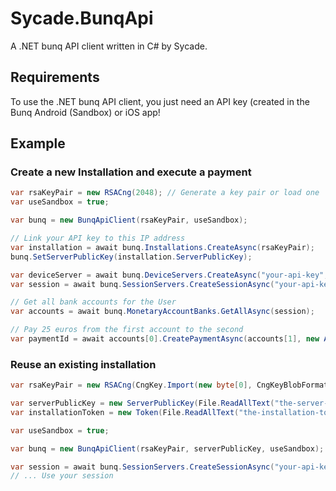 # Sycade.BunqApi
A .NET bunq API client written in C# by Sycade.

## Requirements
To use the .NET bunq API client, you just need an API key (created in the Bunq Android (Sandbox) or iOS app!

## Example
### Create a new Installation and execute a payment

```csharp
var rsaKeyPair = new RSACng(2048); // Generate a key pair or load one
var useSandbox = true;

var bunq = new BunqApiClient(rsaKeyPair, useSandbox);

// Link your API key to this IP address
var installation = await bunq.Installations.CreateAsync(rsaKeyPair);
bunq.SetServerPublicKey(installation.ServerPublicKey);

var deviceServer = await bunq.DeviceServers.CreateAsync("your-api-key", "My First DeviceServer", installation.Token);
var session = await bunq.SessionServers.CreateSessionAsync("your-api-key", installation.Token);

// Get all bank accounts for the User
var accounts = await bunq.MonetaryAccountBanks.GetAllAsync(session);

// Pay 25 euros from the first account to the second
var paymentId = await accounts[0].CreatePaymentAsync(accounts[1], new Amount(Currency.EUR, 25m), "My First Payment", session);
```
### Reuse an existing installation
```csharp
var rsaKeyPair = new RSACng(CngKey.Import(new byte[0], CngKeyBlobFormat.GenericPrivateBlob)); // Load your private key here

var serverPublicKey = new ServerPublicKey(File.ReadAllText("the-server-public-key.crt")); // Load the server public key
var installationToken = new Token(File.ReadAllText("the-installation-token.txt")); // Load your installation token

var useSandbox = true;

var bunq = new BunqApiClient(rsaKeyPair, serverPublicKey, useSandbox);

var session = await bunq.SessionServers.CreateSessionAsync("your-api-key", installationToken);
// ... Use your session
```
